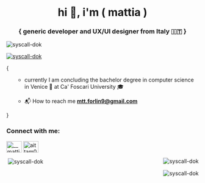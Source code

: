 <h1 align="center">hi 👋, i'm ( mattia ) </h1>
<h3 align="center">{ generic developer and UX/UI designer from Italy 🇮🇹 }</h3>

<p align="left"> <img src="https://komarev.com/ghpvc/?username=syscall-dok&label=Profile%20views&color=0e75b6&style=flat" alt="syscall-dok" /> </p>

<p align="left"> <a href="https://github.com/ryo-ma/github-profile-trophy"><img src="https://github-profile-trophy.vercel.app/?username=syscall-dok" alt="syscall-dok" /></a> </p>

{
<ul>
  
  - currently I am concluding the bachelor degree in computer science in Venice 🛶 at Ca' Foscari University 🎓

  - 📬 How to reach me **mtt.forlin9@gmail.com**

</ul>
}

<h3 align="left">Connect with me:</h3>
<p align="left">
<a href="https://twitter.com/__mattia02" target="blank"><img align="center" src="https://raw.githubusercontent.com/rahuldkjain/github-profile-readme-generator/master/src/images/icons/Social/twitter.svg" alt="__mattia02" height="30" width="40" /></a>
<a href="[https://instagram.com/aittam00](https://www.instagram.com/_mattia__f_)" target="blank"><img align="center" src="https://raw.githubusercontent.com/rahuldkjain/github-profile-readme-generator/master/src/images/icons/Social/instagram.svg" alt="aittam00" height="30" width="40" /></a>
</p>

<p><img align="right" src="https://github-readme-stats.vercel.app/api/top-langs?username=syscall-dok&show_icons=true&locale=en&layout=compact" alt="syscall-dok" /></p>

<p>&nbsp;<img align="center" src="https://github-readme-stats.vercel.app/api?username=syscall-dok&show_icons=true&locale=en" alt="syscall-dok" /></p>

<p><img align="right" src="https://github-readme-streak-stats.herokuapp.com/?user=syscall-dok&" alt="syscall-dok" /></p>
